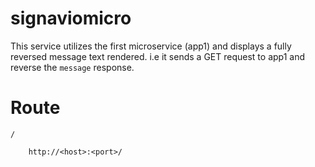 # signaviomicro


This service utilizes the first microservice (app1) and displays a fully reversed message text rendered.
i.e it sends a GET request to app1 and reverse the `message` response.

# Route

`/`

```
    http://<host>:<port>/
```




